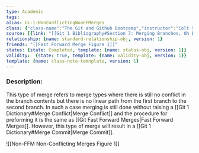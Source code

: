 ```yaml
---
type: Academic
tags:
alias: Gi-1-NonConflictingNonFFMerges
class: {"class-name":"The Git and Github Bootcamp","instructor":"Colt Steele","medium":"Online Course","start-date":"2023-04-25","online-platform":"Udemy","length":"17 hours","class-alias":"Gi-1","template":{"name":"class-online-course-obj","version":1}}
source: [{link: "[[Git 1 Bibliography#Section 7: Merging Branches, Oh Boy!]]", alias: Sec7-Gi-1, template: {name: bib-source-obj , version: 1}}]
relationship: {name: standard-relationship-obj, version: 1}
friends: "[[Fast Forward Merge Figure 1]]"
status: {state: Completed, template: {name: status-obj, version: 1}}
validity:  {state: true, template: {name: validity-obj, version: 1}}
template: {name: class-note-temnplate, version: 1}
---
```

### Description:
This type of merge refers to merge types where there is still no conflict in the branch contents but there is no linear path from the first branch to the second branch. In such a case merging is still done without raising a [[Git 1 Dictionary#Merge Conflict|Merge Conflict]] and the procedure for preforming it is the same as [[Git Fast Forward Merges|Fast Forward Merges]]. However, this type of merge will result in a [[Git 1 Dictionary#Merge Commit|Merge Commit]].

![[Non-FFM Non-Conflicting Merges Figure 1]]
